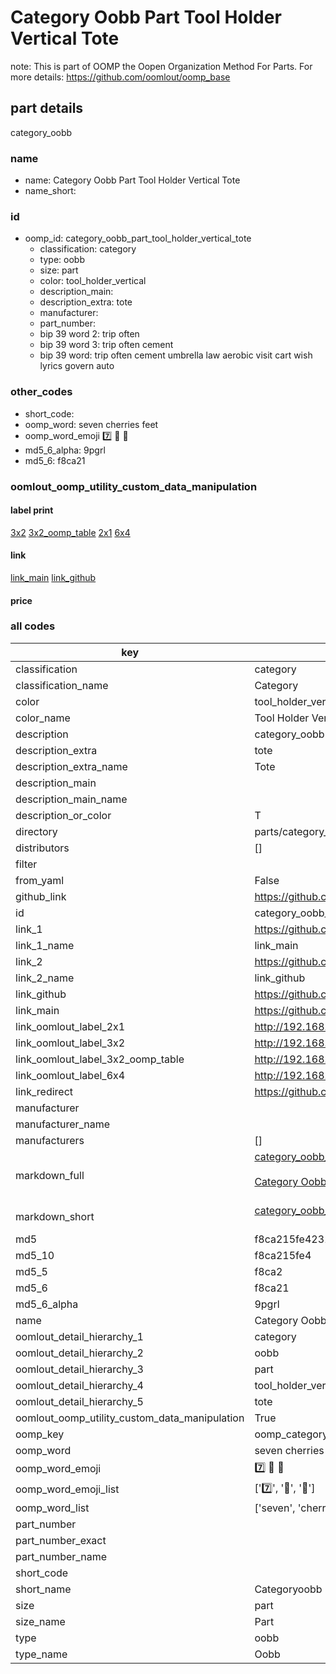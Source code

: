 # Category Oobb Part Tool Holder Vertical Tote  

note: This is part of OOMP the Oopen Organization Method For Parts. For more details: https://github.com/oomlout/oomp_base

##  part details
  



category_oobb



### name
* name: Category Oobb Part Tool Holder Vertical Tote
* name_short: 
### id
* oomp_id: category_oobb_part_tool_holder_vertical_tote
  * classification: category
  * type: oobb
  * size: part
  * color: tool_holder_vertical
  * description_main: 
  * description_extra: tote
  * manufacturer: 
  * part_number: 
  * bip 39 word 2: trip often
  * bip 39 word 3: trip often cement
  * bip 39 word: trip often cement umbrella law aerobic visit cart wish lyrics govern auto

### other_codes
* short_code: 
* oomp_word: seven cherries feet
* oomp_word_emoji :seven: :cherries: :feet:
* md5_6_alpha: 9pgrl
* md5_6: f8ca21






### oomlout_oomp_utility_custom_data_manipulation
#### label print
[3x2](http://192.168.1.245:1112/?label=oomp%209pgrl)
[3x2_oomp_table](http://192.168.1.108:1112/?label=oomp%209pgrl)
[2x1](http://192.168.1.242:1112/?label=oomp%209pgrl)
[6x4](http://192.168.1.55:1112/?label=oomp%209pgrl)    

#### link

[link_main](https://github.com/oomlout/oomlout_oomp_version_1_messy/tree/main/parts/category_oobb_part_tool_holder_vertical_tote) [link_github](https://github.com/oomlout/oomlout_oomp_version_1_messy/tree/main/parts/category_oobb_part_tool_holder_vertical_tote)                             

#### price







### all codes 
| key | value |  
| --- | --- |  
| classification | category |  
| classification_name | Category |  
| color | tool_holder_vertical |  
| color_name | Tool Holder Vertical |  
| description | category_oobb |  
| description_extra | tote |  
| description_extra_name | Tote |  
| description_main |  |  
| description_main_name |  |  
| description_or_color | T  |  
| directory | parts/category_oobb_part_tool_holder_vertical_tote |  
| distributors | [] |  
| filter |  |  
| from_yaml | False |  
| github_link | https://github.com/oomlout/oomlout_oomp_part_src/tree/main/parts/category_oobb_part_tool_holder_vertical_tote |  
| id | category_oobb_part_tool_holder_vertical_tote |  
| link_1 | https://github.com/oomlout/oomlout_oomp_version_1_messy/tree/main/parts/category_oobb_part_tool_holder_vertical_tote |  
| link_1_name | link_main |  
| link_2 | https://github.com/oomlout/oomlout_oomp_version_1_messy/tree/main/parts/category_oobb_part_tool_holder_vertical_tote |  
| link_2_name | link_github |  
| link_github | https://github.com/oomlout/oomlout_oomp_version_1_messy/tree/main/parts/category_oobb_part_tool_holder_vertical_tote |  
| link_main | https://github.com/oomlout/oomlout_oomp_version_1_messy/tree/main/parts/category_oobb_part_tool_holder_vertical_tote |  
| link_oomlout_label_2x1 | http://192.168.1.242:1112/?label=oomp%209pgrl |  
| link_oomlout_label_3x2 | http://192.168.1.245:1112/?label=oomp%209pgrl |  
| link_oomlout_label_3x2_oomp_table | http://192.168.1.108:1112/?label=oomp%209pgrl |  
| link_oomlout_label_6x4 | http://192.168.1.55:1112/?label=oomp%209pgrl |  
| link_redirect | https://github.com/oomlout/oomlout_oomp_version_1_messy/tree/main/parts/category_oobb_part_tool_holder_vertical_tote |  
| manufacturer |  |  
| manufacturer_name |  |  
| manufacturers | [] |  
| markdown_full | [category_oobb_part_tool_holder_vertical_tote](none)<br>[](none)<br>[Category Oobb Part Tool Holder Vertical Tote](none)<br><br> |  
| markdown_short | [category_oobb_part_tool_holder_vertical_tote](none)<br><br> |  
| md5 | f8ca215fe4231e9810befec24a666f46 |  
| md5_10 | f8ca215fe4 |  
| md5_5 | f8ca2 |  
| md5_6 | f8ca21 |  
| md5_6_alpha | 9pgrl |  
| name | Category Oobb Part Tool Holder Vertical Tote |  
| oomlout_detail_hierarchy_1 | category |  
| oomlout_detail_hierarchy_2 | oobb |  
| oomlout_detail_hierarchy_3 | part |  
| oomlout_detail_hierarchy_4 | tool_holder_vertical |  
| oomlout_detail_hierarchy_5 | tote |  
| oomlout_oomp_utility_custom_data_manipulation | True |  
| oomp_key | oomp_category_oobb_part_tool_holder_vertical_tote |  
| oomp_word | seven cherries feet |  
| oomp_word_emoji | :seven: :cherries: :feet: |  
| oomp_word_emoji_list | [':seven:', ':cherries:', ':feet:'] |  
| oomp_word_list | ['seven', 'cherries', 'feet'] |  
| part_number |  |  
| part_number_exact |  |  
| part_number_name |  |  
| short_code |  |  
| short_name | Categoryoobb |  
| size | part |  
| size_name | Part |  
| type | oobb |  
| type_name | Oobb |  
